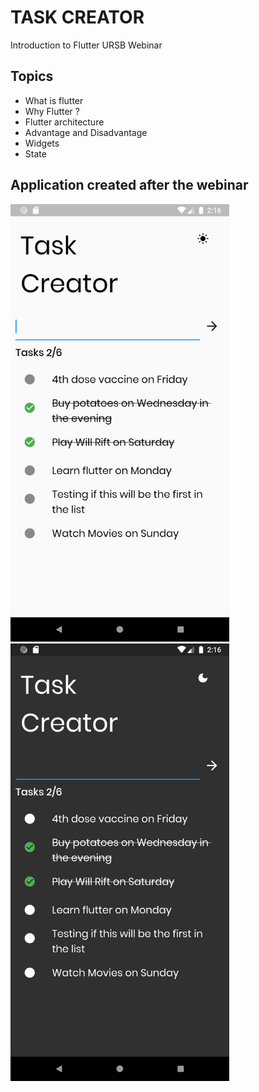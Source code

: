 # TASK CREATOR

Introduction to Flutter URSB Webinar

## Topics

- What is flutter
- Why Flutter ?
- Flutter architecture
- Advantage and Disadvantage
- Widgets
- State

## Application created after the webinar

<img src="https://github.com/enehry/TaskCreator/blob/main/assets/images/SS1.png" width="350" title="Screen Shot 1">
<img src="https://github.com/enehry/TaskCreator/blob/main/assets/images/SS2.png" width="350" title="Screen Shot 2">
